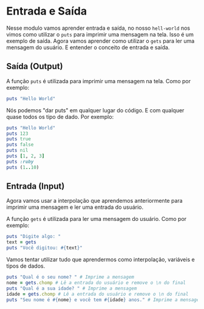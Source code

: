 # Entrada e Saída

Nesse modulo vamos aprender entrada e saída, no nosso `hell-world` nos vimos como utilizar o `puts` para imprimir uma mensagem na tela. Isso é um exemplo de saída. Agora vamos aprender como utilizar o `gets` para ler uma mensagem do usuário. E entender o conceito de entrada e saída.

## Saída (Output)

A função `puts` é utilizada para imprimir uma mensagem na tela. Como por exemplo:

```ruby
puts "Hello World"
```

Nós podemos "dar puts" em qualquer lugar do código. E com qualquer quase todos os tipo de dado. Por exemplo:

```ruby
puts "Hello World"
puts 123
puts true
puts false
puts nil
puts [1, 2, 3]
puts :ruby
puts (1..10)
```

## Entrada (Input)

Agora vamos usar a interpolação que aprendemos anteriormente para imprimir uma mensagem e ler uma entrada do usuário.

A função `gets` é utilizada para ler uma mensagem do usuário. Como por exemplo:

```ruby
puts "Digite algo: "
text = gets
puts "Você digitou: #{text}"
```

Vamos tentar utilizar tudo que aprendermos como interpolação, variáveis e tipos de dados.

```ruby
puts "Qual é o seu nome? " # Imprime a mensagem
nome = gets.chomp # Lê a entrada do usuário e remove o \n do final
puts "Qual é a sua idade? " # Imprime a mensagem
idade = gets.chomp # Lê a entrada do usuário e remove o \n do final
puts "Seu nome é #{nome} e você tem #{idade} anos." # Imprime a mensagem com a interpolação
```
